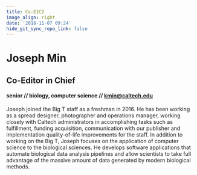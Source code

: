 ```yaml
---
title: Co-EIC2
image_align: right
date: '2018-11-07 09:24'
hide_git_sync_repo_link: false
---
```


# Joseph Min

## Co-Editor in Chief
#### senior // biology, computer science // [kmin@caltech.edu](mailto:kmin@caltech.edu)
Joseph joined the Big T staff as a freshman in 2016. He has been working as a spread designer, photographer and operations manager, working closely with Caltech administrators in accomplishing tasks such as fulfillment, funding acquisition, communication with our publisher and implementation quality-of-life improvements for the staff. In addition to working on the Big T, Joseph focuses on the application of computer science to the biological sciences. He develops software applications that automate biological data analysis pipelines and allow scientists to take full advantage of the massive amount of data generated by modern biological methods.